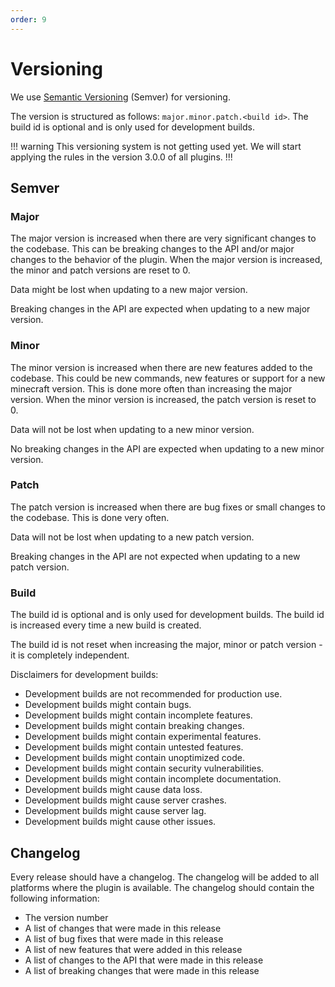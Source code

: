 ```yaml
---
order: 9
---
```

# Versioning

We use [Semantic Versioning](https://semver.org/) (Semver) for versioning.

The version is structured as follows: `major.minor.patch.<build id>`. The build id is optional and is only used for
development builds.

!!! warning
This versioning system is not getting used yet. We will start applying the rules in the version 3.0.0 of all plugins.
!!!

## Semver

### Major

The major version is increased when there are very significant changes to the codebase. This can be breaking changes to the API and/or major changes to the behavior of the plugin. 
When the major version is increased, the minor and patch versions are reset to 0.

Data might be lost when updating to a new major version.

Breaking changes in the API are expected when updating to a new major version.

### Minor

The minor version is increased when there are new features added to the codebase. This could be new commands, new
features or support for a new minecraft version. This is done more often than increasing the major version. When the
minor version is increased, the patch version is reset to 0.

Data will not be lost when updating to a new minor version.

No breaking changes in the API are expected when updating to a new minor version.

### Patch

The patch version is increased when there are bug fixes or small changes to the codebase. This is done very often.

Data will not be lost when updating to a new patch version.

Breaking changes in the API are not expected when updating to a new patch version.

### Build

The build id is optional and is only used for development builds. The build id is increased every time a new build is
created.

The build id is not reset when increasing the major, minor or patch version - it is completely independent.

Disclaimers for development builds:
- Development builds are not recommended for production use.
- Development builds might contain bugs.
- Development builds might contain incomplete features.
- Development builds might contain breaking changes.
- Development builds might contain experimental features.
- Development builds might contain untested features.
- Development builds might contain unoptimized code.
- Development builds might contain security vulnerabilities.
- Development builds might contain incomplete documentation.
- Development builds might cause data loss.
- Development builds might cause server crashes.
- Development builds might cause server lag.
- Development builds might cause other issues.

## Changelog

Every release should have a changelog. The changelog will be added to all platforms where the plugin is available. The
changelog should contain the following information:

- The version number
- A list of changes that were made in this release
- A list of bug fixes that were made in this release
- A list of new features that were added in this release
- A list of changes to the API that were made in this release
- A list of breaking changes that were made in this release
